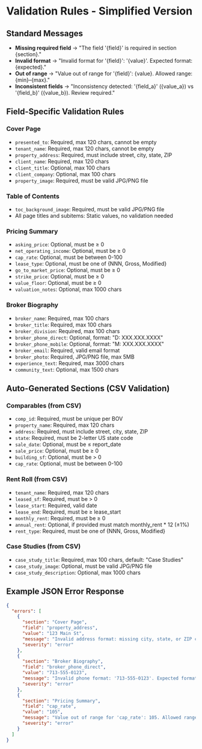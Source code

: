 # Validation Rules - Simplified Version

## Standard Messages
- **Missing required field** → "The field '{field}' is required in section {section}."
- **Invalid format** → "Invalid format for '{field}': '{value}'. Expected format: {expected}."
- **Out of range** → "Value out of range for '{field}': {value}. Allowed range: {min}–{max}."
- **Inconsistent fields** → "Inconsistency detected: '{field_a}' ({value_a}) vs '{field_b}' ({value_b}). Review required."

## Field-Specific Validation Rules

### Cover Page
- `presented_to`: Required, max 120 chars, cannot be empty
- `tenant_name`: Required, max 120 chars, cannot be empty
- `property_address`: Required, must include street, city, state, ZIP
- `client_name`: Required, max 120 chars
- `client_title`: Optional, max 100 chars
- `client_company`: Optional, max 100 chars
- `property_image`: Required, must be valid JPG/PNG file

### Table of Contents
- `toc_background_image`: Required, must be valid JPG/PNG file
- All page titles and subitems: Static values, no validation needed

### Pricing Summary
- `asking_price`: Optional, must be ≥ 0
- `net_operating_income`: Optional, must be ≥ 0
- `cap_rate`: Optional, must be between 0-100
- `lease_type`: Optional, must be one of {NNN, Gross, Modified}
- `go_to_market_price`: Optional, must be ≥ 0
- `strike_price`: Optional, must be ≥ 0
- `value_floor`: Optional, must be ≥ 0
- `valuation_notes`: Optional, max 1000 chars

### Broker Biography
- `broker_name`: Required, max 100 chars
- `broker_title`: Required, max 100 chars
- `broker_division`: Required, max 100 chars
- `broker_phone_direct`: Optional, format: "D: XXX.XXX.XXXX"
- `broker_phone_mobile`: Optional, format: "M: XXX.XXX.XXXX"
- `broker_email`: Required, valid email format
- `broker_photo`: Required, JPG/PNG file, max 5MB
- `experience_text`: Required, max 3000 chars
- `community_text`: Optional, max 1500 chars

## Auto-Generated Sections (CSV Validation)

### Comparables (from CSV)
- `comp_id`: Required, must be unique per BOV
- `property_name`: Required, max 120 chars
- `address`: Required, must include street, city, state, ZIP
- `state`: Required, must be 2-letter US state code
- `sale_date`: Optional, must be ≤ report_date
- `sale_price`: Optional, must be ≥ 0
- `building_sf`: Optional, must be > 0
- `cap_rate`: Optional, must be between 0-100

### Rent Roll (from CSV)
- `tenant_name`: Required, max 120 chars
- `leased_sf`: Required, must be > 0
- `lease_start`: Required, valid date
- `lease_end`: Required, must be ≥ lease_start
- `monthly_rent`: Required, must be ≥ 0
- `annual_rent`: Optional, if provided must match monthly_rent * 12 (±1%)
- `rent_type`: Required, must be one of {NNN, Gross, Modified}

### Case Studies (from CSV)
- `case_study_title`: Required, max 100 chars, default: "Case Studies"
- `case_study_image`: Optional, must be valid JPG/PNG file
- `case_study_description`: Optional, max 1000 chars

## Example JSON Error Response
```json
{
  "errors": [
    {
      "section": "Cover Page",
      "field": "property_address",
      "value": "123 Main St",
      "message": "Invalid address format: missing city, state, or ZIP code.",
      "severity": "error"
    },
    {
      "section": "Broker Biography",
      "field": "broker_phone_direct",
      "value": "713-555-0123",
      "message": "Invalid phone format: '713-555-0123'. Expected format: 'D: XXX.XXX.XXXX'.",
      "severity": "error"
    },
    {
      "section": "Pricing Summary",
      "field": "cap_rate",
      "value": "105",
      "message": "Value out of range for 'cap_rate': 105. Allowed range: 0–100.",
      "severity": "error"
    }
  ]
}
```
